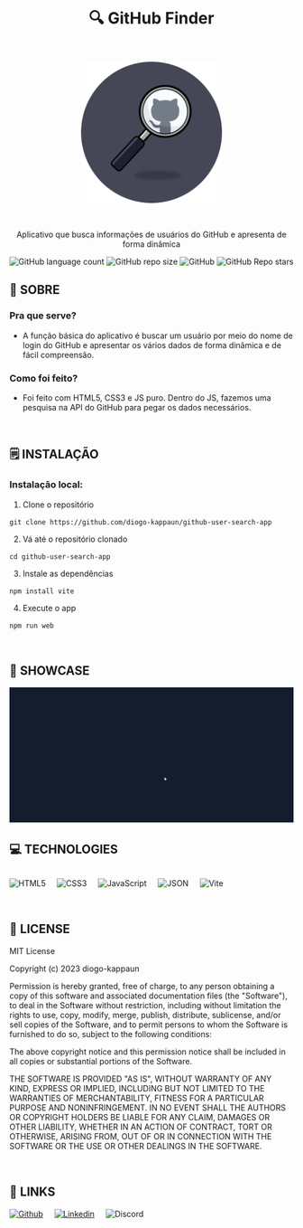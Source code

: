 <div align='center'>
    <h1><b>🔍 GitHub Finder</b></h1>
    <img src='./assets/lupa-github.png' width='250' style="margin-block: 30px;"/>
    <p>Aplicativo que busca informações de usuários do GitHub e apresenta de forma dinâmica</p>

<img alt="GitHub language count" src="https://img.shields.io/github/languages/count/diogo-kappaun/github-user-search-app?style=flat-square&label=Languages&labelColor=%23404040&color=%23BFBFBF">
<img alt="GitHub repo size" src="https://img.shields.io/github/repo-size/diogo-kappaun/github-user-search-app?style=flat-square&label=Size&labelColor=%23404040&color=%23BFBFBF">
<img alt="GitHub" src="https://img.shields.io/github/license/diogo-kappaun/github-user-search-app?style=flat-square&labelColor=%23404040&color=%23BFBFBF">
<img alt="GitHub Repo stars" src="https://img.shields.io/github/stars/diogo-kappaun/github-user-search-app?style=flat-square&label=Stars&labelColor=%23404040&color=%23BFBFBF">

</div>


## 💾 **SOBRE**
### Pra que serve?
- A função básica do aplicativo é buscar um usuário por meio do nome de login do GitHub e apresentar os vários dados de forma dinâmica e de fácil compreensão.

### Como foi feito?
- Foi feito com HTML5, CSS3 e JS puro. Dentro do JS, fazemos uma pesquisa na API do GitHub para pegar os dados necessários.

<br />


## 🗒️ **INSTALAÇÃO**

### Instalação local:

1. Clone o repositório

```
git clone https://github.com/diogo-kappaun/github-user-search-app
```

2. Vá até o repositório clonado

```
cd github-user-search-app
```

3. Instale as dependências

```
npm install vite
```

4. Execute o app

```
npm run web
```

<br />



## 🔎 **SHOWCASE**

<img src='./assets/gif/gitfinder.gif' width='1000'/>

<br />


## 💻 **TECHNOLOGIES**

<div style="display: flex; gap: 20px;">

![HTML5](https://img.shields.io/badge/html5-%23E34F26.svg?style=for-the-badge&logo=html5&logoColor=white)

![CSS3](https://img.shields.io/badge/CSS3-1572B6?style=for-the-badge&logo=css3&logoColor=white)

![JavaScript](https://img.shields.io/badge/javascript-%23323330.svg?style=for-the-badge&logo=javascript&logoColor=%23F7DF1E)

![JSON](https://img.shields.io/badge/json-5E5C5C?style=for-the-badge&logo=json&logoColor=white)

![Vite](https://img.shields.io/badge/Vite-B73BFE?style=for-the-badge&logo=vite&logoColor=FFD62E)
</div>

<br />


## 📎 **LICENSE**

MIT License

Copyright (c) 2023 diogo-kappaun

Permission is hereby granted, free of charge, to any person obtaining a copy
of this software and associated documentation files (the "Software"), to deal
in the Software without restriction, including without limitation the rights
to use, copy, modify, merge, publish, distribute, sublicense, and/or sell
copies of the Software, and to permit persons to whom the Software is
furnished to do so, subject to the following conditions:

The above copyright notice and this permission notice shall be included in all
copies or substantial portions of the Software.

THE SOFTWARE IS PROVIDED "AS IS", WITHOUT WARRANTY OF ANY KIND, EXPRESS OR
IMPLIED, INCLUDING BUT NOT LIMITED TO THE WARRANTIES OF MERCHANTABILITY,
FITNESS FOR A PARTICULAR PURPOSE AND NONINFRINGEMENT. IN NO EVENT SHALL THE
AUTHORS OR COPYRIGHT HOLDERS BE LIABLE FOR ANY CLAIM, DAMAGES OR OTHER
LIABILITY, WHETHER IN AN ACTION OF CONTRACT, TORT OR OTHERWISE, ARISING FROM,
OUT OF OR IN CONNECTION WITH THE SOFTWARE OR THE USE OR OTHER DEALINGS IN THE
SOFTWARE.

<br />

## 📌 **LINKS**

<div style="display: flex; gap: 20px;">
    <a href="https://github.com/diogo-kappaun"><img alt="Github" src="https://img.shields.io/badge/diogo-%23181717.svg?style=for-the-badge&logo=github&logoColor=white"/></a>
    <a href="https://www.linkedin.com/in/diogo-kappaun"><img alt="Linkedin" src="https://img.shields.io/badge/diogo-%237289DA.svg?style=for-the-badge&logo=linkedin&logoColor=white"/></a>
    <span><img alt="Discord" src="https://img.shields.io/badge/diogo.dev-%237200DA.svg?style=for-the-badge&logo=discord&logoColor=white" /></span>
</div>